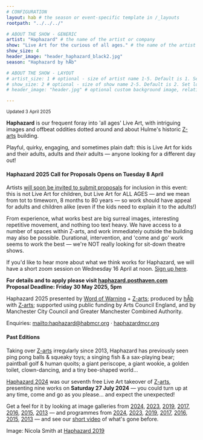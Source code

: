 ```yaml
---
# CONFIGURATION
layout: hab # the season or event-specific template in /_layouts
rootpath: "../../../"

# ABOUT THE SHOW - GENERIC
artist: "Haphazard" # the name of the artist or company
show: "Live Art for the curious of all ages." # the name of the artist or company
show_size: 4
header_image: "header_haphazard_black2.jpg"   
season: "Haphazard by hÅb"

# ABOUT THE SHOW - LAYOUT
# artist_size: 1 # optional - size of artist name 1-5. Default is 1. Set longer names to lower values
# show_size: 2 # optional - size of show name 2-5. Default is 2. Set longer names to lower values
# header_image: "header.jpg" # optional custom background image, relative to current page

---         
```

<small>Updated 3 April 2025</small>        
        
**Haphazard** is our frequent foray into 'all ages' Live Art, with intriguing images and offbeat oddities dotted around and about Hulme's historic <a href="https://z-arts.org/about-us" target="_blank">Z-arts</a> building.        
         
Playful, quirky, engaging, and sometimes plain daft: this is Live Art for kids and their adults, adults and *their* adults — anyone looking for a different day out!            
         
#### Haphazard 2025 Call for Proposals Opens on Tuesday 8 April        
Artists <a href="https://haphazard.posthaven.com" target="_blank">will soon be invited to submit proposals</a> for inclusion in this event:<br>this is not Live Art for children, but Live Art for ALL AGES — and we mean from tot to timeworn, 8 months to 80 years — so work should have appeal for adults and children alike (even if the kids need to explain it to the adults!)          
          
From experience, what works best are big surreal images, interesting repetitive movement, and nothing too text heavy. We have access to a number of spaces within Z-arts, and work immediately outside the building may also be possible. Durational, intervention, and 'come and go' work seems to work the best — we're NOT really looking for sit-down theatre shows.        
          
If you'd like to hear more about what we think works for Haphazard, we will have a short zoom session on Wednesday 16 April at noon. <a href="" target="_blank">Sign up here</a>.        
        
**For details and to apply please visit <a href="https://haphazard.posthaven.com" target="_blank">haphazard.posthaven.com</a><br>Proposal Deadline: Friday 30 May 2025, 5pm**         
          
Haphazard 2025 presented by [Word of Warning](/) + <a href="https://z-arts.org" target="_blank">Z-arts</a>; produced by [hÅb](/hab) with <a href="https://z-arts.org" target="_blank">Z-arts</a>; supported using public funding by Arts Council England, and by Manchester City Council and Greater Manchester Combined Authority.         
          
Enquiries: <mailto:haphazard@habmcr.org> · <a href="http://haphazardmcr.org" target="_blank">haphazardmcr.org</a>         
         
#### Past Editions        
Taking over <a href="https://z-arts.org" target="_blank">Z-arts</a> irregularly since 2013, Haphazard has previously seen ping pong balls & squeaky toys; a singing fish & a sax-playing bear; paintball golf & human quoits; a giant periscope, a giant wookie​, a golden toilet​, clow​n-dancing​, and a tiny bee-shaped world…         

[Haphazard 2024](/archive/2024-haphazard) was our seventh free Live Art takeover of <a href="https://z-arts.org/events/haphazard-2024" target="_blank">Z-arts</a>, presenting nine works on **Saturday 27 July 2024** — you could turn up at any time, come and go as you please… and expect the unexpected!         
         
Get a feel for it by looking at image galleries from [2024](/galleries/2024-haphazard), [2023](/galleries/2023-haphazard), [2019](/galleries/2019-haphazard), [2017](/galleries/2017-haphazard), [2016](/galleries/2016-haphazard), [2015](/galleries/2015-haphazard), [2013](/galleries//2013-haphazard) — and programmes from [2024](/archive/2024-haphazard/programme), [2023](/archive/2023-haphazard/programme), [2019](/archive/2019-haphazard/programme), [2017](/archive/2017-haphazard/programme), [2016](/archive/2016-haphazard/programme), [2015](/archive/2015-haphazard), [2013](/archive/2013-spring/haphazard) — and see our <a href="https://youtu.be/sgw9SjPdCw0" target="_blank">short video</a> of what's gone before.         
         
Image: Nicola Smith at [Haphazard 2019](/archive/2019-haphazard)
